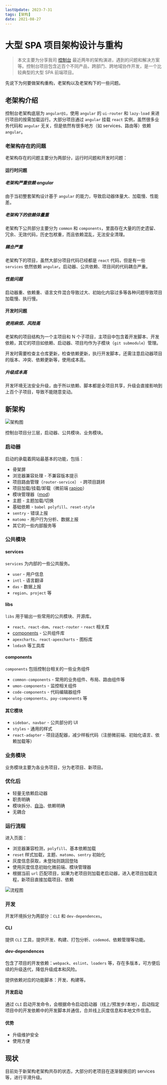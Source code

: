 ```yaml
---
lastUpdate: 2023-7-31
tags: [架构]
date: 2021-08-27
---
```


# 大型 SPA 项目架构设计与重构

> 本文主要为分享我司 [控制台](https://console.ucloud.cn/) 最近两年的架构演进，遇到的问题和解决方案等。控制台项目包含近百个不同产品，跨部门、跨地域协作开发，是一个比较典型的大型 SPA 前端项目。

先说下为何要做架构重构，老架构以及老架构下的一些问题。

## 老架构介绍

控制台老架构底层为 `angular@1`，使用 `angular` 的 `ui-router` 和 `lazy-load` 来进行项目的按需加载运行。大部分项目通过 `angular` 挂载 `react` 实例，虽然很多业务代码和 `angular` 无关，但是依然有很多地方（如 services、路由等）依赖 `angular`。

### 老架构存在的问题

老架构存在的问题主要分为两部分，运行时问题和开发时问题：

#### 运行时问题

##### 老架构严重依赖 angular

由于当初整套架构设计基于 `angular` 的能力，导致启动器体量大、加载慢、性能差。

##### 老架构下的依赖体量重

老架构下公共部分主要分为 `common` 和 `components`，里面存在大量的历史遗留、冗余、无效代码，历史包袱重，而且依赖混乱，无法安全清理。

##### 耦合严重

老架构下的项目，虽然大部分项目代码已经都是 `react` 代码，但是有一些 `services` 依然依赖 `angular`。启动器、公共依赖、项目间的代码耦合严重。

##### 性能问题

启动器重、依赖重、语言文件混合导致过大、初始化内容过多等各种问题导致项目加载慢、执行慢。

#### 开发时问题

##### 使用麻烦、风险高

老架构的项目结构为一个主项目和 N 个子项目，主项目中包含着开发脚本、开发依赖，其它的项目如依赖、启动器、项目均作为子模块（`git submodule`）管理。

开发时需要检查主仓库更新，检查依赖更新，执行开发脚本，还需注意启动器项目的版本、冲突、依赖更新等，使用成本高。

##### 升级成本高

开发环境无法安全升级，由于所以依赖、脚本都是全项目共享，升级会直接影响到上百个子项目，导致不能随意变动。

## 新架构

![架构图](https://stg.heyfe.org/images/blog-2021-console-architecture-84.png)

控制台项目分三层，启动器、公共模块、业务模块。

### 启动器

启动的承载着网站最基本的功能，包括：

-   骨架屏
-   浏览器兼容处理 - 不兼容版本提示
-   项目路由管理（`router-service`） - 跨项目跳转
-   项目加载/挂载/卸载（微前端 [rapiop](https://github.com/rapiop/rapiop)）
-   模块管理器（[mod](https://rapiop.github.io/mod/#/)）
-   主题 - 主题加载/切换
-   基础依赖 - `babel polyfill`、`reset-style`
-   `sentry` - 错误上报
-   `matomo` - 用户行为分析、数据上报
-   其它的一些内部服务等

### 公共模块

#### services

`services` 为内部的一些公共服务。

-   `user` - 用户信息
-   `intl` - 语言翻译
-   `das` - 数据上报
-   `region`、`project` 等

#### libs

`libs` 用于输出一些常用的公共模块、开源库。

-   `react`、`react-dom`、`react-router` - `react` 相关库
-   [components](https://ucloud-fe.github.io/react-components/) - 公共组件库
-   `apexcharts`、`react-apexcharts` - 图标库
-   `lodash` 等工具库

#### components

`components` 包括控制台相关的一些业务组件

-   `common-components` - 常用的业务组件、布局、路由组件等
-   `umon-components` - 监控相关组件
-   `code-components` - 代码编辑器组件
-   `ulog-components`、`pay-components` 等

#### 其它模块

-   `sidebar`、`navbar` - 公共部分的 UI
-   `styles` - 通用的样式
-   `react-adapter` - 项目适配器，减少样板代码（注册微前端、初始化语言、依赖加载等）

### 业务模块

业务模块主要为各业务项目，分为老项目、新项目。

### 优化后

-   轻量无依赖启动器
-   职责明确
-   模块拆分、[自治](https://rapiop.github.io/mod/#/background?id=%e6%a8%a1%e5%9d%97%e7%9a%84%e8%87%aa%e6%88%91%e7%ae%a1%e7%90%86)、依赖明确
-   无耦合

### 运行流程

进入页面：

-   浏览器兼容检测，`polyfill`、基本依赖加载
-   `reset` 样式加载，主题、`matomo`、`sentry` 初始化
-   灰度信息获取，未登陆则跳回登陆
-   使用灰度信息初始化微前端、模块管理器
-   根据当前 `url` 匹配项目，如果为老项目则加载老启动器，进入老项目加载流程，新项目直接加载项目、依赖

![流程图](https://stg.heyfe.org/images/blog-2021-console-architecture-49.png)

### 开发

开发环境拆分为两部分：`CLI` 和 `dev-dependences`。

#### CLI

提供 `CLI` 工具，提供开发、构建、打包分析、`codemod`、依赖管理等功能。

#### dev-dependences

包含了项目的开发依赖：`webpack`、`eslint`、`loaders` 等，存在多版本，可方便后续的升级迭代，降低升级成本和风险。

提供依赖对应的功能脚本：开发、构建等。

#### 开发启动

通过 `CLI` 启动开发命令，会根据命令启动启动器（线上/预发步/本地），启动指定项目中的开发依赖中的开发脚本并通信，合并线上灰度信息和本地文件信息。

#### 优势

-   升级维护安全
-   使用方便

## 现状

目前处于新架构老架构共存的状态，大部分的老项目在逐渐替换旧的 services 等，进行平滑升级。
